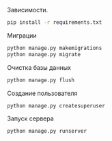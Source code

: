Зависимости.
```bash
pip install -r requirements.txt
```

Миграции
```bash
python manage.py makemigrations
python manage.py migrate
```

Очистка базы данных
```bash
python manage.py flush
```

Создание пользователя
```bash
python manage.py createsuperuser
```





Запуск сервера
```bash
python manage.py runserver
```